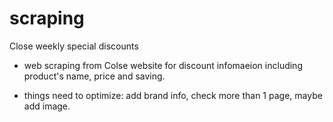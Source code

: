 # scraping
Close weekly special discounts

* web scraping from Colse website for discount infomaeion including product's name, price and saving.

* things need to optimize:
  add brand info, check more than 1 page, maybe add image.

